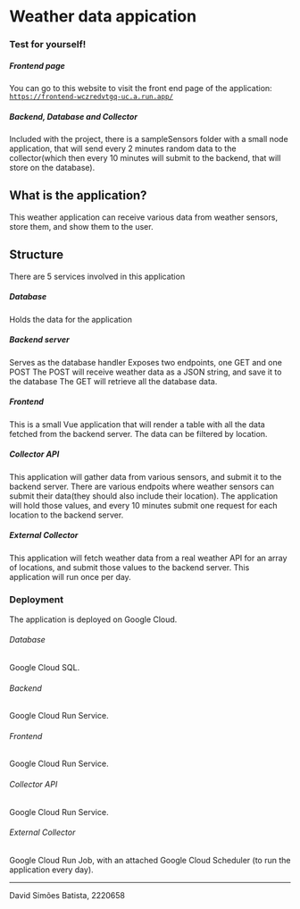 # Weather data appication

### Test for yourself!
##### Frontend page
You can go to this website to visit the front end page of the application:
[```https://frontend-wczredvtgq-uc.a.run.app/```](https://frontend-wczredvtgq-uc.a.run.app/)
##### Backend, Database and Collector
Included with the project, there is a sampleSensors folder with a small node application, that will send every 2 minutes random data to the collector(which then every 10 minutes will submit to the backend, that will store on the database).



## What is the application?
This weather application can receive various data from weather sensors, store them, and show them to the user.

## Structure
There are 5 services involved in this application

##### Database
Holds the data for the application

##### Backend server
Serves as the database handler
Exposes two endpoints, one GET and one POST
The POST will receive weather data as a JSON string, and save it to the database
The GET will retrieve all the database data.

##### Frontend
This is a small Vue application that will render a table with all the data fetched from the backend server.
The data can be filtered by location.

##### Collector API
This application will gather data from various sensors, and submit it to the backend server.
There are various endpoits where weather sensors can submit their data(they should also include their location). The application will hold those values, and every 10 minutes submit one request for each location to the backend server.

##### External Collector
This application will fetch weather data from a real weather API for an array of locations, and submit those values to the backend server.
This application will run once per day.

### Deployment
The application is deployed on Google Cloud.
###### Database
Google Cloud SQL.
###### Backend
Google Cloud Run Service.
###### Frontend
Google Cloud Run Service.
###### Collector API
Google Cloud Run Service.
###### External Collector
Google Cloud Run Job, with an attached Google Cloud Scheduler (to run the application every day).


---
David Simões Batista, 2220658